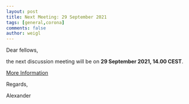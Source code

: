 ```yaml
---
layout: post
title: Next Meeting: 29 September 2021
tags: [general,corona]
comments: false
author: weigl
---
```


Dear fellows,

the next discussion meeting will be on 
<strong>29 September 2021, 14.00 CEST</strong>.

[More Information](/online-event-sep/)

Regards,

Alexander
